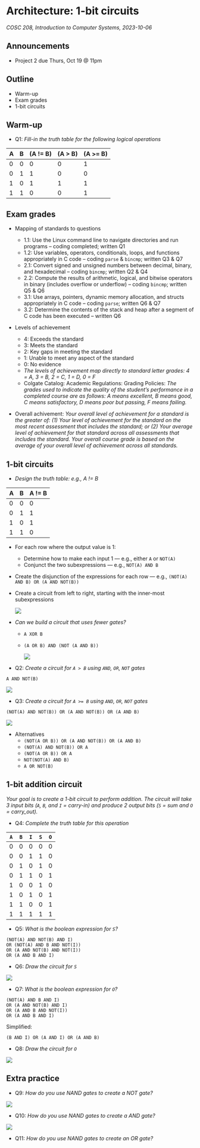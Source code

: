 # Architecture: 1-bit circuits
_COSC 208, Introduction to Computer Systems, 2023-10-06_

## Announcements
* Project 2 due Thurs, Oct 19 @ 11pm

## Outline
* Warm-up
* Exam grades
* 1-bit circuits

## Warm-up

* Q1: _Fill-in the truth table for the following logical operations_

| A | B | (A != B) | (A > B) | (A >= B) |
| - | - | -------- | ------- | -------- |
| 0 | 0 |    0     |    0    |    1     |
| 0 | 1 |    1     |    0    |    0     |
| 1 | 0 |    1     |    1    |    1     |
| 1 | 1 |    0     |    0    |    1     |

## Exam grades
* Mapping of standards to questions
    * 1.1: Use the Linux command line to navigate directories and run programs – coding completed; written Q1
    * 1.2: Use variables, operators, conditionals, loops, and functions appropriately in C code – coding `parse` & `bincmp`; written Q3 & Q7
    * 2.1: Convert signed and unsigned numbers between decimal, binary, and hexadecimal – coding `bincmp`; written Q2 & Q4
    * 2.2: Compute the results of arithmetic, logical, and bitwise operators in binary (includes overflow or underflow) – coding `bincmp`; written Q5 & Q6
    * 3.1: Use arrays, pointers, dynamic memory allocation, and structs appropriately in C code – coding `parse`; written Q6 & Q7
    * 3.2: Determine the contents of the stack and heap after a segment of C code has been executed – written Q6

* Levels of achievement
    * 4: Exceeds the standard
    * 3: Meets the standard
    * 2: Key gaps in meeting the standard
    * 1: Unable to meet any aspect of the standard
    * 0: No evidence
    * _The levels of achievement map directly to standard letter grades: 4 = A, 3 = B, 2 = C, 1 = D, 0 = F_
    * Colgate Catalog: Academic Regulations: Grading Policies: _The grades used to indicate the quality of the student’s performance in a completed course are as follows: A means excellent, B means good, C means satisfactory, D means poor but passing, F means failing._
* Overall achivement: _Your overall level of achievement for a standard is the greater of: (1) Your level of achievement for the standard on the most recent assessment that includes the standard; or (2) Your average level of achievement for that standard across all assessments that includes the standard. Your overall course grade is based on the average of your overall level of achievement across all standards._

## 1-bit circuits

* _Design the truth table: e.g., A != B_

| A | B | A != B |
| - | - | ------ |
| 0 | 0 |   0    |
| 0 | 1 |   1    |
| 1 | 0 |   1    |
| 1 | 1 |   0    |

* For each row where the output value is 1:
    * Determine how to make each input 1 — e.g., either `A` or `NOT(A)`
    * Conjunct the two subexpressions — e.g., `NOT(A) AND B`
* Create the disjunction of the expressions for each row — e.g., `(NOT(A) AND B) OR (A AND NOT(B))`
* Create a circuit from left to right, starting with the inner-most subexpressions

    ![](images/circuits/gate_xor5.png)

* _Can we build a circuit that uses fewer gates?_
    * `A XOR B`
    * `(A OR B) AND (NOT (A AND B))`

        ![](images/circuits/gate_xor.png)


* Q2: _Create a circuit for `A > B` using `AND`, `OR`, `NOT` gates_

`A AND NOT(B)`

![](images/circuits/a_gt_b.png)

* Q3: _Create a circuit for `A >= B` using `AND`, `OR`, `NOT` gates_

`(NOT(A) AND NOT(B)) OR (A AND NOT(B)) OR (A AND B)`

![](images/circuits/a_ge_b.png)

* Alternatives
    * `(NOT(A OR B)) OR (A AND NOT(B)) OR (A AND B)`
    * `(NOT(A) AND NOT(B)) OR A`
    * `(NOT(A OR B)) OR A`
    * `NOT(NOT(A) AND B)`
    * `A OR NOT(B)`

## 1-bit addition circuit

_Your goal is to create a 1-bit circuit to perform addition. The circuit will take 3 input bits (`A`, `B`, and `I` = carry-in) and produce 2 output bits (`S` = sum and `O` = carry_out)._

* Q4: _Complete the truth table for this operation_

| `A` | `B` | `I` | `S` | `O` |
|-----|-----|-----|-----|-----|
|  0  |  0  |  0  |  0  |  0  |
|  0  |  0  |  1  |  1  |  0  |
|  0  |  1  |  0  |  1  |  0  |
|  0  |  1  |  1  |  0  |  1  |
|  1  |  0  |  0  |  1  |  0  |
|  1  |  0  |  1  |  0  |  1  |
|  1  |  1  |  0  |  0  |  1  |
|  1  |  1  |  1  |  1  |  1  |

* Q5: _What is the boolean expression for `S`?_

```
(NOT(A) AND NOT(B) AND I)
OR (NOT(A) AND B AND NOT(I))
OR (A AND NOT(B) AND NOT(I))
OR (A AND B AND I) 
```

* Q6: _Draw the circuit for `S`_

![](images/circuits/sum.png)

* Q7: _What is the boolean expression for `O`?_

```
(NOT(A) AND B AND I)
OR (A AND NOT(B) AND I)
OR (A AND B AND NOT(I))
OR (A AND B AND I)
```
Simplified:
```
(B AND I) OR (A AND I) OR (A AND B)
```

* Q8: _Draw the circuit for `O`_

![](images/circuits/carry_out.png)

## Extra practice

* Q9: _How do you use NAND gates to create a NOT gate?_

![](images/circuits/gate_not_from_nand.png)

* Q10: _How do you use NAND gates to create a AND gate?_

![](images/circuits/gate_and_from_nand.png)

* Q11: _How do you use NAND gates to create an OR gate?_
